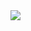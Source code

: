 <a href="https://github.com/devxb/gitanimals">
  <img src="https://render.gitanimals.org/farms/{YONGMINJO1}"/>
</a>
<!-- <a href="https://github.com/devxb/gitanimals">
  <img src="https://render.gitanimals.org/farms/{YONGMINJO1}"/>
</a> -->


<!--
**YONGMINJO1/YONGMINJO1** is a ✨ _special_ ✨ repository because its `README.md` (this file) appears on your GitHub profile.

Here are some ideas to get you started:

- 🔭 I’m currently working on ...
- 🌱 I’m currently learning ...
- 👯 I’m looking to collaborate on ...
- 🤔 I’m looking for help with ...
- 💬 Ask me about ...
- 📫 How to reach me: ...
- 😄 Pronouns: ...
- ⚡ Fun fact: ...
-->
